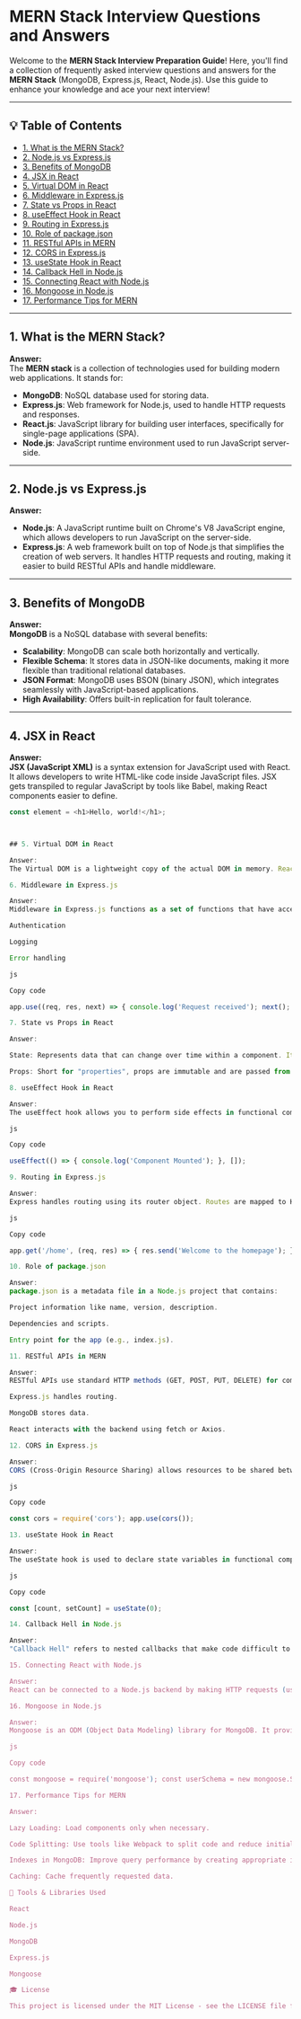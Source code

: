 # MERN Stack Interview Questions and Answers

Welcome to the **MERN Stack Interview Preparation Guide**! Here, you'll find a collection of frequently asked interview questions and answers for the **MERN Stack** (MongoDB, Express.js, React, Node.js). Use this guide to enhance your knowledge and ace your next interview!

---

## 💡 Table of Contents

- [1. What is the MERN Stack?](#1-what-is-the-mern-stack)
- [2. Node.js vs Express.js](#2-nodejs-vs-expressjs)
- [3. Benefits of MongoDB](#3-benefits-of-mongodb)
- [4. JSX in React](#4-jsx-in-react)
- [5. Virtual DOM in React](#5-virtual-dom-in-react)
- [6. Middleware in Express.js](#6-middleware-in-expressjs)
- [7. State vs Props in React](#7-state-vs-props-in-react)
- [8. useEffect Hook in React](#8-useeffect-hook-in-react)
- [9. Routing in Express.js](#9-routing-in-expressjs)
- [10. Role of package.json](#10-role-of-packagejson)
- [11. RESTful APIs in MERN](#11-restful-apis-in-mern)
- [12. CORS in Express.js](#12-cors-in-expressjs)
- [13. useState Hook in React](#13-usestate-hook-in-react)
- [14. Callback Hell in Node.js](#14-callback-hell-in-nodejs)
- [15. Connecting React with Node.js](#15-connecting-react-with-nodejs)
- [16. Mongoose in Node.js](#16-mongoose-in-nodejs)
- [17. Performance Tips for MERN](#17-performance-tips-for-mern)

---

## 1. What is the MERN Stack?

**Answer:**  
The **MERN stack** is a collection of technologies used for building modern web applications. It stands for:
- **MongoDB**: NoSQL database used for storing data.
- **Express.js**: Web framework for Node.js, used to handle HTTP requests and responses.
- **React.js**: JavaScript library for building user interfaces, specifically for single-page applications (SPA).
- **Node.js**: JavaScript runtime environment used to run JavaScript server-side.

---

## 2. Node.js vs Express.js

**Answer:**  
- **Node.js**: A JavaScript runtime built on Chrome's V8 JavaScript engine, which allows developers to run JavaScript on the server-side.
- **Express.js**: A web framework built on top of Node.js that simplifies the creation of web servers. It handles HTTP requests and routing, making it easier to build RESTful APIs and handle middleware.

---

## 3. Benefits of MongoDB

**Answer:**  
**MongoDB** is a NoSQL database with several benefits:
- **Scalability**: MongoDB can scale both horizontally and vertically.
- **Flexible Schema**: It stores data in JSON-like documents, making it more flexible than traditional relational databases.
- **JSON Format**: MongoDB uses BSON (binary JSON), which integrates seamlessly with JavaScript-based applications.
- **High Availability**: Offers built-in replication for fault tolerance.

---

## 4. JSX in React

**Answer:**  
**JSX (JavaScript XML)** is a syntax extension for JavaScript used with React. It allows developers to write HTML-like code inside JavaScript files. JSX gets transpiled to regular JavaScript by tools like Babel, making React components easier to define.

```js
const element = <h1>Hello, world!</h1>;



## 5. Virtual DOM in React

Answer:
The Virtual DOM is a lightweight copy of the actual DOM in memory. React uses it to optimize rendering by calculating the minimal number of changes and updating the real DOM accordingly.

6. Middleware in Express.js 

Answer:
Middleware in Express.js functions as a set of functions that have access to the request object (req), response object (res), and the next middleware function. Middleware is typically used for tasks like:

Authentication

Logging

Error handling

js

Copy code

app.use((req, res, next) => { console.log('Request received'); next(); }); 

7. State vs Props in React 

Answer:

State: Represents data that can change over time within a component. It is mutable and can be updated using setState().

Props: Short for "properties", props are immutable and are passed from parent to child components.

8. useEffect Hook in React 

Answer:
The useEffect hook allows you to perform side effects in functional components, such as data fetching or DOM manipulation. It runs after the component renders and can be triggered on component mount, update, or unmount.

js

Copy code

useEffect(() => { console.log('Component Mounted'); }, []); 

9. Routing in Express.js 

Answer:
Express handles routing using its router object. Routes are mapped to HTTP methods like GET, POST, etc.

js

Copy code

app.get('/home', (req, res) => { res.send('Welcome to the homepage'); }); 

10. Role of package.json 

Answer:
package.json is a metadata file in a Node.js project that contains:

Project information like name, version, description.

Dependencies and scripts.

Entry point for the app (e.g., index.js).

11. RESTful APIs in MERN 

Answer:
RESTful APIs use standard HTTP methods (GET, POST, PUT, DELETE) for communication. In the MERN stack:

Express.js handles routing.

MongoDB stores data.

React interacts with the backend using fetch or Axios.

12. CORS in Express.js 

Answer:
CORS (Cross-Origin Resource Sharing) allows resources to be shared between different domains. In Express, CORS can be handled using the cors middleware.

js

Copy code

const cors = require('cors'); app.use(cors()); 

13. useState Hook in React 

Answer:
The useState hook is used to declare state variables in functional components. It returns the current state value and a function to update it.

js

Copy code

const [count, setCount] = useState(0); 

14. Callback Hell in Node.js 

Answer:
"Callback Hell" refers to nested callbacks that make code difficult to read. It can be avoided using Promises or async/await syntax for cleaner, more readable code.

15. Connecting React with Node.js 

Answer:
React can be connected to a Node.js backend by making HTTP requests (using fetch or Axios) to the backend API, where Express.js handles the routing and responses.

16. Mongoose in Node.js 

Answer:
Mongoose is an ODM (Object Data Modeling) library for MongoDB. It provides a schema-based solution to model application data and simplifies data validation and querying.

js

Copy code

const mongoose = require('mongoose'); const userSchema = new mongoose.Schema({ name: String, age: Number, }); const User = mongoose.model('User', userSchema); 

17. Performance Tips for MERN 

Answer:

Lazy Loading: Load components only when necessary.

Code Splitting: Use tools like Webpack to split code and reduce initial load time.

Indexes in MongoDB: Improve query performance by creating appropriate indexes.

Caching: Cache frequently requested data.

🔧 Tools & Libraries Used 

React

Node.js

MongoDB

Express.js

Mongoose

🎓 License 

This project is licensed under the MIT License - see the LICENSE file for details.

